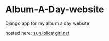 Album-A-Day-website
===================

Django app for my album a day website

hosted here: [sun.lolicatgirl.net](sun.lolicatgirl.net)

